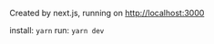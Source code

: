  Created by next.js, running on [http://localhost:3000](http://localhost:3000)

install: `yarn`
 run: `yarn dev`